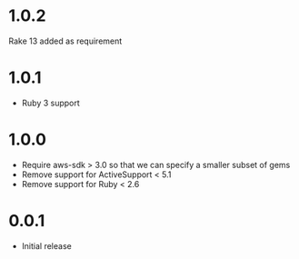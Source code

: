 # 1.0.2

Rake 13 added as requirement

# 1.0.1

* Ruby 3 support

# 1.0.0

* Require aws-sdk > 3.0 so that we can specify a smaller subset of gems
* Remove support for ActiveSupport < 5.1
* Remove support for Ruby < 2.6

# 0.0.1

* Initial release
